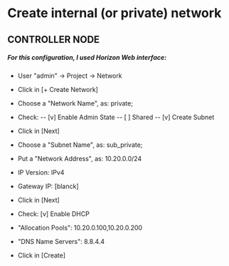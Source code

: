 # Create internal (or private) network

## CONTROLLER NODE

##### For this configuration, I used Horizon Web interface:
- User "admin" -> Project -> Network
- Click in [+ Create Network]

- Choose a "Network Name", as: private;
- Check:
-- [v] Enable Admin State
-- [ ]  Shared
-- [v] Create Subnet
- Click in [Next]

- Choose a "Subnet Name", as: sub_private;
- Put a "Network Address", as: 10.20.0.0/24
- IP Version: IPv4
- Gateway IP: [blanck]
- Click in [Next]

- Check:  [v] Enable DHCP
- "Allocation Pools": 10.20.0.100,10.20.0.200
- "DNS Name Servers": 8.8.4.4
- Click in [Create]
